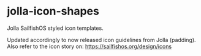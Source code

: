 jolla-icon-shapes
=================

Jolla SailfishOS styled icon templates.


Updated accordingly to now released icon guidelines from Jolla (padding).
Also refer to the icon story on: https://sailfishos.org/design/icons
